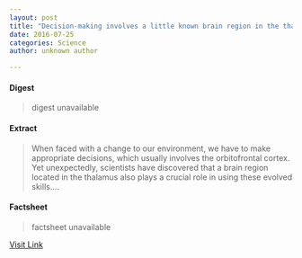 ```yaml
---
layout: post
title: "Decision-making involves a little known brain region in the thalamus"
date: 2016-07-25
categories: Science
author: unknown author

---
```



#### Digest
>digest unavailable

#### Extract
>When faced with a change to our environment, we have to make appropriate decisions, which usually involves the orbitofrontal cortex. Yet unexpectedly, scientists have discovered that a brain region located in the thalamus also plays a crucial role in using these evolved skills....

#### Factsheet
>factsheet unavailable

[Visit Link](http://www.sciencedaily.com/releases/2015/09/150923134243.htm)


